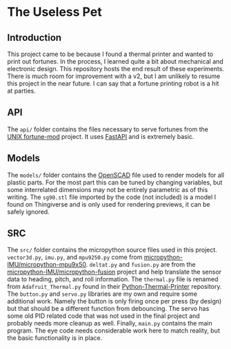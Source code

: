 The Useless Pet
====

Introduction
----

This project came to be because I found a thermal printer and wanted to print out fortunes.  In the process, I learned quite a bit about mechanical and electronic design.  This repository hosts the end result of these experiments.  There is much room for improvement with a v2, but I am unlikely to resume this project in the near future.  I can say that a fortune printing robot is a hit at parties.

API
----

The `api/` folder contains the files necessary to serve fortunes from the [UNIX fortune-mod](https://github.com/shlomif/fortune-mod) project.  It uses [FastAPI](https://github.com/tiangolo/fastapi) and is extremely basic.

Models
----

The `models/` folder contains the [OpenSCAD](https://openscad.org/) file used to render models for all plastic parts.  For the most part this can be tuned by changing variables, but some interrelated dimensions may not be entirely parametric as of this writing.  The `sg90.stl` file imported by the code (not included) is a model I found on Thingiverse and is only used for rendering previews, it can be safely ignored.

SRC
----

The `src/` folder contains the micropython source files used in this project.  `vector3d.py`, `imu.py`, and `mpu9250.py` come from [micropython-IMU/micropython-mpu9x50](https://github.com/micropython-IMU/micropython-mpu9x50).  `deltat.py` and `fusion.py` are from the [micropython-IMU/micropython-fusion](https://github.com/micropython-IMU/micropython-fusion) project and help translate the sensor data to heading, pitch, and roll information.  The `thermal.py` file is renamed from `Adafruit_Thermal.py` found in their [Python-Thermal-Printer](https://github.com/adafruit/Python-Thermal-Printer) repository.  The `button.py` and `servo.py` libraries are my own and require some additional work.  Namely the button is only firing once per press (by design) but that should be a different function from debouncing.  The servo has some old PID related code that was not used in the final project and probably needs more cleanup as well.  Finally, `main.py` contains the main program.  The eye code needs considerable work here to match reality, but the basic functionality is in place.

